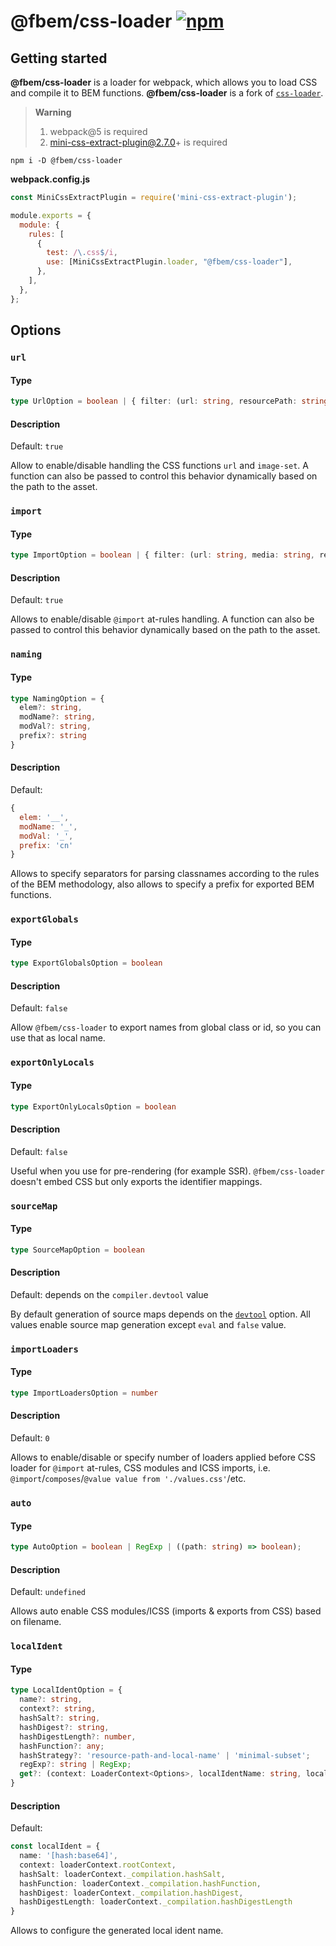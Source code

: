 # @fbem/css-loader [![npm](https://img.shields.io/npm/v/@fbem/css-loader)](https://www.npmjs.com/package/@fbem/css-loader)

## Getting started

**@fbem/css-loader** is a loader for webpack, which allows you to load CSS and compile it to BEM functions. **@fbem/css-loader** is a fork of [`css-loader`](https://github.com/webpack-contrib/css-loader).

> **Warning**
>
> 1. webpack@5 is required
> 2. mini-css-extract-plugin@2.7.0+ is required

```console
npm i -D @fbem/css-loader
```

**webpack.config.js**

```js
const MiniCssExtractPlugin = require('mini-css-extract-plugin');

module.exports = {
  module: {
    rules: [
      {
        test: /\.css$/i,
        use: [MiniCssExtractPlugin.loader, "@fbem/css-loader"],
      },
    ],
  },
};
```

## Options

### `url`

#### Type

```ts
type UrlOption = boolean | { filter: (url: string, resourcePath: string) => boolean; }
```

#### Description

Default: `true`

Allow to enable/disable handling the CSS functions `url` and `image-set`.
A function can also be passed to control this behavior dynamically based on the path to the asset.

### `import`

#### Type

```ts
type ImportOption = boolean | { filter: (url: string, media: string, resourcePath: string) => boolean }
```

#### Description

Default: `true`

Allows to enable/disable `@import` at-rules handling.
A function can also be passed to control this behavior dynamically based on the path to the asset.

### `naming`

#### Type

```ts
type NamingOption = { 
  elem?: string,
  modName?: string,
  modVal?: string,
  prefix?: string
}
```

#### Description

Default: 
```js
{ 
  elem: '__', 
  modName: '_', 
  modVal: '_', 
  prefix: 'cn' 
}
```

Allows to specify separators for parsing classnames according to the rules of the BEM methodology, 
also allows to specify a prefix for exported BEM functions.

### `exportGlobals`

#### Type

```ts
type ExportGlobalsOption = boolean
```

#### Description

Default: `false`

Allow `@fbem/css-loader` to export names from global class or id, so you can use that as local name.

### `exportOnlyLocals`

#### Type

```ts
type ExportOnlyLocalsOption = boolean
```

#### Description

Default: `false`

Useful when you use for pre-rendering (for example SSR).
`@fbem/css-loader` doesn't embed CSS but only exports the identifier mappings.

### `sourceMap`

#### Type

```ts
type SourceMapOption = boolean
```

#### Description

Default: depends on the `compiler.devtool` value

By default generation of source maps depends on the [`devtool`](https://webpack.js.org/configuration/devtool/) option. All values enable source map generation except `eval` and `false` value.

### `importLoaders`

#### Type

```ts
type ImportLoadersOption = number
```

#### Description

Default: `0`

Allows to enable/disable or specify number of loaders applied before CSS loader for `@import` at-rules, CSS modules and ICSS imports, i.e. `@import`/`composes`/`@value value from './values.css'`/etc.


### `auto`

#### Type

```ts
type AutoOption = boolean | RegExp | ((path: string) => boolean);
```

#### Description

Default: `undefined`

Allows auto enable CSS modules/ICSS (imports & exports from CSS) based on filename.

### `localIdent`

#### Type

```ts
type LocalIdentOption = {
  name?: string,
  context?: string,
  hashSalt?: string,
  hashDigest?: string,
  hashDigestLength?: number,
  hashFunction?: any;
  hashStrategy?: 'resource-path-and-local-name' | 'minimal-subset';
  regExp?: string | RegExp;
  get?: (context: LoaderContext<Options>, localIdentName: string, localName: string) => string;
}
```

#### Description

Default: 
```ts
const localIdent = {
  name: '[hash:base64]',
  context: loaderContext.rootContext,
  hashSalt: loaderContext._compilation.hashSalt,
  hashFunction: loaderContext._compilation.hashFunction,
  hashDigest: loaderContext._compilation.hashDigest,
  hashDigestLength: loaderContext._compilation.hashDigestLength
}
```

Allows to configure the generated local ident name.
